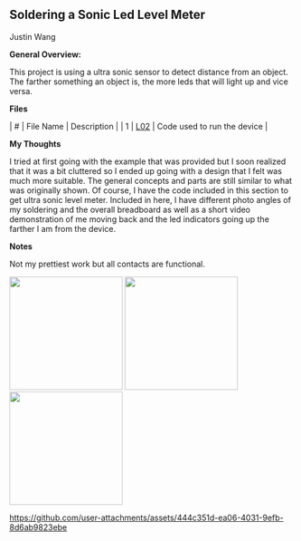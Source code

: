 ## Soldering a Sonic Led Level Meter

Justin Wang

 **General Overview:**

This project is using a ultra sonic sensor to detect distance from an object. The farther something an object is, the more leds that will light up and vice versa.


**Files**

| # | File Name | Description |
| 1 | [L02](Assignments/L02/UltraSonic.ino) | Code used to run the device |
 
**My Thoughts**


I tried at first going with the example that was provided but I soon realized that it was a bit cluttered so I ended up going with a design that I felt was much more suitable. The general concepts and parts are still similar to what was originally shown. Of course, I have the code included in this section to get ultra sonic level meter. Included in here, I have different photo angles of my soldering and the overall breadboard as well as a short video demonstration of me moving back and the led indicators going up the farther I am from the device. 

  **Notes**
  
  Not my prettiest work but all contacts are functional.


<img src= "https://github.com/user-attachments/assets/f3e866f3-f568-409c-bd03-cda274f73ed2" width = 200>

 <img src= "https://github.com/user-attachments/assets/06fb0ec1-58b6-4a54-ab4c-c7b3cd578588" width = 200>
 


<img src=  "https://github.com/user-attachments/assets/74beb64f-31f7-4a8d-80ab-f16ba673b3f0" width = 200>



https://github.com/user-attachments/assets/444c351d-ea06-4031-9efb-8d6ab9823ebe

